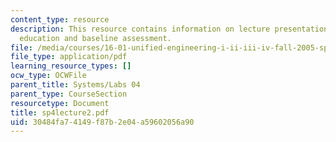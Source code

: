 ```yaml
---
content_type: resource
description: This resource contains information on lecture presentation on engineering
  education and baseline assessment.
file: /media/courses/16-01-unified-engineering-i-ii-iii-iv-fall-2005-spring-2006/30484fa74149f87b2e04a59602056a90_sp4lecture2.pdf
file_type: application/pdf
learning_resource_types: []
ocw_type: OCWFile
parent_title: Systems/Labs 04
parent_type: CourseSection
resourcetype: Document
title: sp4lecture2.pdf
uid: 30484fa7-4149-f87b-2e04-a59602056a90
---
```

